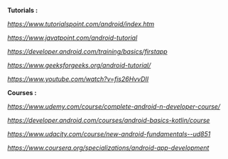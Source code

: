 **Tutorials :**

*https://www.tutorialspoint.com/android/index.htm*

*https://www.javatpoint.com/android-tutorial*

*https://developer.android.com/training/basics/firstapp*

*https://www.geeksforgeeks.org/android-tutorial/*

*https://www.youtube.com/watch?v=fis26HvvDII*

**Courses :**

*https://www.udemy.com/course/complete-android-n-developer-course/*

*https://developer.android.com/courses/android-basics-kotlin/course*

*https://www.udacity.com/course/new-android-fundamentals--ud851*

*https://www.coursera.org/specializations/android-app-development*